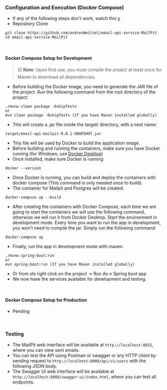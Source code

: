 ### Configuration and Execution (Docker Compose)
* If any of the following steps don't work, watch this [x](x)
* Repository Clone
```git
git clone https://github.com/andresWeitzel/email-api-service-MailPit
cd email-api-service-MailPit
```
<br>

#### Docker Compose Setup for Development


> 🟡 **Note**: Upon first use, you must compile the project at least once for Maven to download all dependencies.

* Before building the Docker image, you need to generate the JAR file of the project. Run the following command from the root directory of the project:
```git
./mvnw clean package -DskipTests
or
mvn clean package -DskipTests (If you have Maven installed globally)
```
* This will create a .jar file inside the target/ directory, with a next name:
```git
target/email-api-mailpit-0.0.1-SNAPSHOT.jar
```
* This file will be used by Docker to build the application image.
* Before building and running the containers, make sure you have Docker running (for Windows, use [Docker Desktop]([https://nodejs.org/en/download](https://www.docker.com/products/docker-desktop/)))
* Once installed, make sure Docker is running
```git
docker --version
```
* Once Docker is running, you can build and deploy the containers with docker compose (This command is only needed once to build).
* The container for Mailpit and Postgres will be created. 
```git
docker-compose up --build
```
* After creating the containers with Docker Compose, each time we are going to start the containers we will use the following command, otherwise we will run it from Docker Desktop. Start the environment in development mode. Every time you want to run the app in development, you won't need to compile the jar. Simply run the following command:
```git
docker-compose up
```
* Finally, run the app in development mode with maven.
```git
./mvnw spring-boot:run
or
mvn spring-boot:run (If you have Maven installed globally)
```
* Or from sts right click on the project -> Run As-> Spring boot app
* We now have the services available for development and testing.
  


<br>

#### Docker Compose Setup for Production

* Pending

  <br>

### Testing
* The MailPit web interface will be available at `http://localhost:8025`, where you can view sent emails.
* You can test the API using Postman or swagger or any HTTP client by sending request to `http://localhost:8080/api/v1/users` with the following JSON body.
* The Swagger UI web interface will be available at `http://localhost:8080/swagger-ui/index.html`, where you can test all endpoints.

